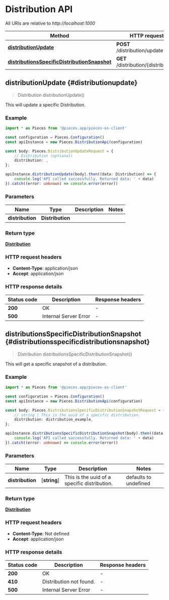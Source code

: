 # Distribution API

All URIs are relative to *http://localhost:1000*

Method | HTTP request | Description
------------- | ------------- | -------------
[**distributionUpdate**](DistributionApi#distributionupdate) | **POST** /distribution/update | /distribution/update [POST]
[**distributionsSpecificDistributionSnapshot**](DistributionApi#distributionsspecificdistributionsnapshot) | **GET** /distribution/\{distribution\} | /distribution/\{distribution\} [GET]


## **distributionUpdate** {#distributionupdate}
> Distribution distributionUpdate()

This will update a specific Distribution.

### Example

```typescript
import * as Pieces from '@pieces.app/pieces-os-client'

const configuration = Pieces.Configuration()
const apiInstance = new Pieces.DistributionApi(configuration)

const body: Pieces.DistributionUpdateRequest = {
    // Distribution (optional)
    distribution: ,
};

apiInstance.distributionUpdate(body).then((data: Distribution) => {
    console.log('API called successfully. Returned data: ' + data)
}).catch((error: unknown) => console.error(error))
```

### Parameters

Name | Type | Description  | Notes
------------- | ------------- | ------------- | -------------
 **distribution** | **Distribution**|  |


### Return type

[**Distribution**](../models/Distribution)

### HTTP request headers

- **Content-Type**: application/json
- **Accept**: application/json


### HTTP response details
| Status code | Description | Response headers
|-------------|-------------|------------------
**200** | OK |  -  |
**500** | Internal Server Error |  -  |

## **distributionsSpecificDistributionSnapshot** {#distributionsspecificdistributionsnapshot}
> Distribution distributionsSpecificDistributionSnapshot()

This will get a specific snapshot of a distribution.

### Example

```typescript
import * as Pieces from '@pieces.app/pieces-os-client'

const configuration = Pieces.Configuration()
const apiInstance = new Pieces.DistributionApi(configuration)

const body: Pieces.DistributionsSpecificDistributionSnapshotRequest = {
    // string | This is the uuid of a specific distribution.
    distribution: distribution_example,
};

apiInstance.distributionsSpecificDistributionSnapshot(body).then((data: Distribution) => {
    console.log('API called successfully. Returned data: ' + data)
}).catch((error: unknown) => console.error(error))
```

### Parameters

Name | Type | Description  | Notes
------------- | ------------- | ------------- | -------------
 **distribution** | [**string**] | This is the uuid of a specific distribution. | defaults to undefined


### Return type

[**Distribution**](../models/Distribution)

### HTTP request headers

- **Content-Type**: Not defined
- **Accept**: application/json


### HTTP response details
| Status code | Description | Response headers
|-------------|-------------|------------------
**200** | OK |  -  |
**410** | Distribution not found. |  -  |
**500** | Internal Server Error |  -  |


